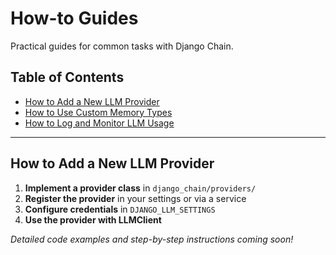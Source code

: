 # How-to Guides

Practical guides for common tasks with Django Chain.

## Table of Contents
- [How to Add a New LLM Provider](#how-to-add-a-new-llm-provider)
- [How to Use Custom Memory Types](#how-to-use-custom-memory-types)
- [How to Log and Monitor LLM Usage](#how-to-log-and-monitor-llm-usage)

---

## How to Add a New LLM Provider

1. **Implement a provider class** in `django_chain/providers/`
2. **Register the provider** in your settings or via a service
3. **Configure credentials** in `DJANGO_LLM_SETTINGS`
4. **Use the provider with LLMClient**

*Detailed code examples and step-by-step instructions coming soon!*
